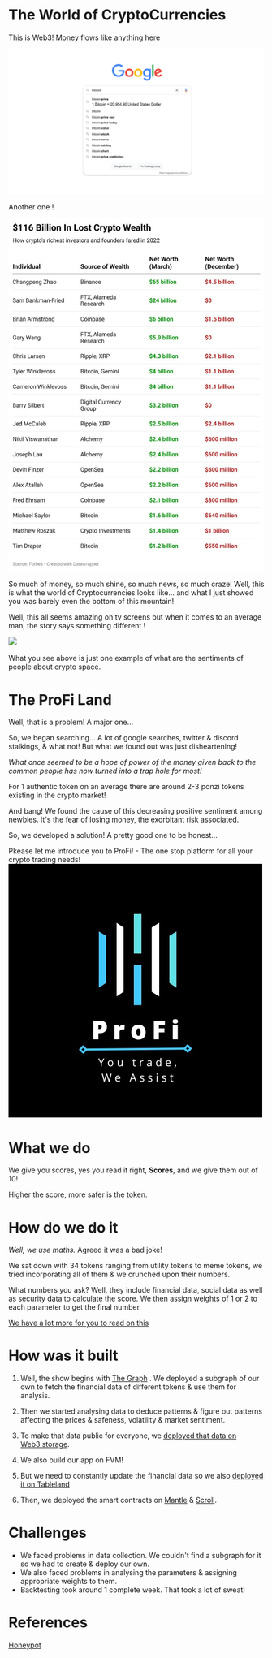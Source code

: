 # The World of CryptoCurrencies

This is Web3! 
Money flows like anything here

![](https://github.com/Mihir1101/ProFi/blob/b75b165032335a3b9aa096ffee2abe60825c40c7/Screen-Shot-2022-06-24-at-1.58.19-PM.webp)

Another one !

![](https://github.com/Mihir1101/ProFi/blob/b75b165032335a3b9aa096ffee2abe60825c40c7/0x0.jpg)

So much of money, so much shine, so much news, so much craze! Well, this is what the world of Cryptocurrencies looks like... and what I just showed you was barely even the bottom of this mountain!

Well, this all seems amazing on tv screens but when it comes to an average man, the story says something different !

![](https://github.com/Mihir1101/ProFi/blob/71d74d33b24f75e15b6cbb3338f35f0bd8a18768/file-20230622-23-nsj882.avif)

What you see above is just one example of what are the sentiments of people about crypto space. 

# The ProFi Land

Well, that is a problem! A major one...

So, we began searching... A lot of google searches, twitter & discord stalkings, & what not!
But what we found out was just disheartening!

*What once seemed to be a hope of power of the money given back to the common people has now turned into a trap hole for most!*

For 1 authentic token on an average there are around 2-3 ponzi tokens existing in the crypto market! 

And bang! We found the cause of this decreasing positive sentiment among newbies. It's the fear of losing money, the exorbitant risk associated.


So, we developed a solution!
A pretty good one to be honest...

Pkease let me introduce you to ProFi! - The one stop platform for all your crypto trading needs! 
![](https://github.com/Mihir1101/ProFi/blob/124cc62a8a6fb7c9acd4e2e8caade7021d14238e/WhatsApp%20Image%202023-10-22%20at%207.02.16%20PM.jpeg)

# What we do

We give you scores, yes you read it right, **Scores**, and we give them out of 10!

Higher the score, more safer is the token. 

# How do we do it

*Well, we use maths.* Agreed it was a bad joke!

We sat down with 34 tokens ranging from utility tokens to meme tokens, we tried incorporating all of them & we crunched upon their numbers.

What numbers you ask? Well, they include financial data, social data as well as security data to calculate the score.
We then assign weights of 1 or 2 to each parameter to get the final number.

[We have a lot more for you to read on this](https://github.com/Mihir1101/ProFi/tree/main/Algorithm)

# How was it built

1. Well, the show begins with [The Graph](https://github.com/Mihir1101/ProFi/tree/main/graph) . We deployed a subgraph of our own to fetch the financial data of different tokens & use them for analysis.

2. Then we started analysing data to deduce patterns & figure out patterns affecting the prices & safeness, volatility & market sentiment.

3. To make that data public for everyone, we [deployed that data on Web3.storage](https://github.com/Mihir1101/ProFi/tree/main/filecoin).

4. We also build our app on FVM!

5. But we need to constantly update the financial data so we also [deployed it on Tableland](https://github.com/Mihir1101/ProFi/tree/main/tableland)

6. Then, we deployed the smart contracts on [Mantle](https://github.com/Mihir1101/ProFi/tree/main/mantle) & [Scroll](https://github.com/Mihir1101/ProFi/tree/main/scroll).

# Challenges

* We faced problems in data collection. We couldn't find a subgraph for it so we had to create & deploy our own.
* We also faced problems in analysing the parameters & assigning appropriate weights to them.
* Backtesting took around 1 complete week. That took a lot of sweat!

# References  

[Honeypot](https://honeypot.is/)

